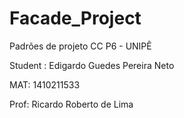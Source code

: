 # Facade_Project
Padrões de projeto CC P6 - UNIPÊ

Student : Edigardo Guedes Pereira Neto

MAT: 1410211533

Prof: Ricardo Roberto de Lima

